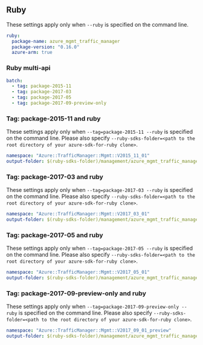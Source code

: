 ## Ruby

These settings apply only when `--ruby` is specified on the command line.

``` yaml $(ruby)
ruby:
  package-name: azure_mgmt_traffic_manager
  package-version: "0.16.0"
  azure-arm: true
```

### Ruby multi-api

``` yaml $(ruby) && $(multiapi)
batch:
  - tag: package-2015-11
  - tag: package-2017-03
  - tag: package-2017-05
  - tag: package-2017-09-preview-only
```

### Tag: package-2015-11 and ruby

These settings apply only when `--tag=package-2015-11 --ruby` is specified on the command line.
Please also specify `--ruby-sdks-folder=<path to the root directory of your azure-sdk-for-ruby clone>`.

``` yaml $(tag) == 'package-2015-11' && $(ruby)
namespace: "Azure::TrafficManager::Mgmt::V2015_11_01"
output-folder: $(ruby-sdks-folder)/management/azure_mgmt_traffic_manager/lib
```

### Tag: package-2017-03 and ruby

These settings apply only when `--tag=package-2017-03 --ruby` is specified on the command line.
Please also specify `--ruby-sdks-folder=<path to the root directory of your azure-sdk-for-ruby clone>`.

``` yaml $(tag) == 'package-2017-03' && $(ruby)
namespace: "Azure::TrafficManager::Mgmt::V2017_03_01"
output-folder: $(ruby-sdks-folder)/management/azure_mgmt_traffic_manager/lib
```

### Tag: package-2017-05 and ruby

These settings apply only when `--tag=package-2017-05 --ruby` is specified on the command line.
Please also specify `--ruby-sdks-folder=<path to the root directory of your azure-sdk-for-ruby clone>`.

``` yaml $(tag) == 'package-2017-05' && $(ruby)
namespace: "Azure::TrafficManager::Mgmt::V2017_05_01"
output-folder: $(ruby-sdks-folder)/management/azure_mgmt_traffic_manager/lib
```

### Tag: package-2017-09-preview-only and ruby

These settings apply only when `--tag=package-2017-09-preview-only --ruby` is specified on the command line.
Please also specify `--ruby-sdks-folder=<path to the root directory of your azure-sdk-for-ruby clone>`.

``` yaml $(tag) == 'package-2017-09-preview-only' && $(ruby)
namespace: "Azure::TrafficManager::Mgmt::V2017_09_01_preview"
output-folder: $(ruby-sdks-folder)/management/azure_mgmt_traffic_manager/lib
```
